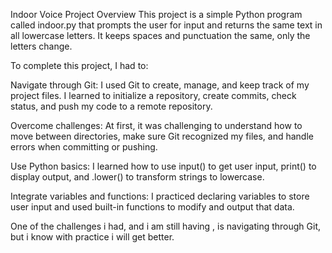 Indoor Voice Project
Overview
This project is a simple Python program called indoor.py that prompts the user for input and returns the same text in all lowercase letters.
It keeps spaces and punctuation the same, only the letters change.


To complete this project, I had to:

Navigate through Git: I used Git to create, manage, and keep track of my project files. I learned to initialize a repository, create commits, check status, and push my code to a remote repository.

Overcome challenges: At first, it was challenging to understand how to move between directories, make sure Git recognized my files, and handle errors when committing or pushing.

Use Python basics: I learned how to use input() to get user input, print() to display output, and .lower() to transform strings to lowercase.

Integrate variables and functions: I practiced declaring variables to store user input and used built-in functions to modify and output that data.

One of the challenges i had, and i am still having , is navigating through Git, but i know with practice i will get better.
